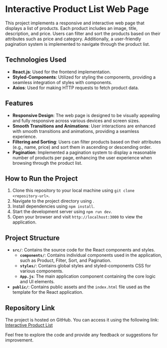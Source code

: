 # Interactive Product List Web Page

This project implements a responsive and interactive web page that displays a list of products. Each product includes an image, title, description, and price. Users can filter and sort the products based on their attributes such as price and category. Additionally, a user-friendly pagination system is implemented to navigate through the product list.

## Technologies Used

- **React.js**: Used for the frontend implementation.
- **Styled-Components**: Utilized for styling the components, providing a seamless integration of styles with components.
- **Axios**: Used for making HTTP requests to fetch product data.

## Features

- **Responsive Design**: The web page is designed to be visually appealing and fully responsive across various devices and screen sizes.
- **Smooth Transitions and Animations**: User interactions are enhanced with smooth transitions and animations, providing a seamless experience.
- **Filtering and Sorting**: Users can filter products based on their attributes (e.g., name, price) and sort them in ascending or descending order.
- **Pagination**: Implemented a pagination system to display a reasonable number of products per page, enhancing the user experience when browsing through the product list.

## How to Run the Project

1. Clone this repository to your local machine using `git clone <repository-url>`.
2. Navigate to the project directory using .
3. Install dependencies using `npm install`.
4. Start the development server using `npm run dev`.
5. Open your browser and visit `http://localhost:3000` to view the application.

## Project Structure

- **`src/`**: Contains the source code for the React components and styles.
  - **`components/`**: Contains individual components used in the application, such as Product, Filter, Sort, and Pagination.
  - **`styles/`**: Contains global styles and styled-components CSS for various components.
  - **`App.js`**: The main application component containing the core logic and UI elements.
- **`public/`**: Contains public assets and the `index.html` file used as the template for the React application.

## Repository Link

The project is hosted on GitHub. You can access it using the following link: [Interactive Product List](https://github.com/username/interactive-product-list)

Feel free to explore the code and provide any feedback or suggestions for improvement.
